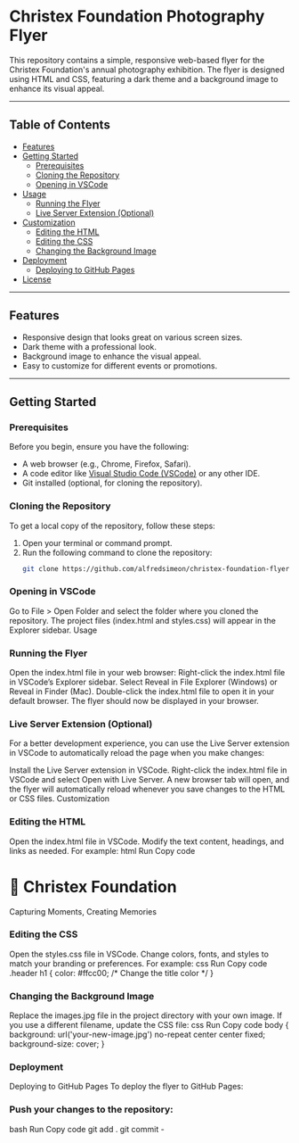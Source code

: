 # Christex Foundation Photography Flyer

This repository contains a simple, responsive web-based flyer for the Christex Foundation's annual photography exhibition. The flyer is designed using HTML and CSS, featuring a dark theme and a background image to enhance its visual appeal.

---

## Table of Contents
- [Features](#features)
- [Getting Started](#getting-started)
  - [Prerequisites](#prerequisites)
  - [Cloning the Repository](#cloning-the-repository)
  - [Opening in VSCode](#opening-in-vscode)
- [Usage](#usage)
  - [Running the Flyer](#running-the-flyer)
  - [Live Server Extension (Optional)](#live-server-extension-optional)
- [Customization](#customization)
  - [Editing the HTML](#editing-the-html)
  - [Editing the CSS](#editing-the-css)
  - [Changing the Background Image](#changing-the-background-image)
- [Deployment](#deployment)
  - [Deploying to GitHub Pages](#deploying-to-github-pages)
- [License](#license)

---

## Features
- Responsive design that looks great on various screen sizes.
- Dark theme with a professional look.
- Background image to enhance the visual appeal.
- Easy to customize for different events or promotions.

---

## Getting Started

### Prerequisites
Before you begin, ensure you have the following:
- A web browser (e.g., Chrome, Firefox, Safari).
- A code editor like [Visual Studio Code (VSCode)](https://code.visualstudio.com/) or any other IDE.
- Git installed (optional, for cloning the repository).

### Cloning the Repository
To get a local copy of the repository, follow these steps:
1. Open your terminal or command prompt.
2. Run the following command to clone the repository:
   ```bash
   git clone https://github.com/alfredsimeon/christex-foundation-flyer.git

### Opening in VSCode
Go to File > Open Folder and select the folder where you cloned the repository.
The project files (index.html and styles.css) will appear in the Explorer sidebar.
Usage

### Running the Flyer
Open the index.html file in your web browser:
Right-click the index.html file in VSCode’s Explorer sidebar.
Select Reveal in File Explorer (Windows) or Reveal in Finder (Mac).
Double-click the index.html file to open it in your default browser.
The flyer should now be displayed in your browser.

### Live Server Extension (Optional)
For a better development experience, you can use the Live Server extension in VSCode to automatically reload the page when you make changes:

Install the Live Server extension in VSCode.
Right-click the index.html file in VSCode and select Open with Live Server.
A new browser tab will open, and the flyer will automatically reload whenever you save changes to the HTML or CSS files.
Customization
### Editing the HTML
Open the index.html file in VSCode.
Modify the text content, headings, and links as needed. For example:
html
Run
Copy code
<h1>📸 Christex Foundation</h1>
<p>Capturing Moments, Creating Memories</p>

### Editing the CSS
Open the styles.css file in VSCode.
Change colors, fonts, and styles to match your branding or preferences. For example:
css
Run
Copy code
.header h1 {
  color: #ffcc00; /* Change the title color */
}

### Changing the Background Image
Replace the images.jpg file in the project directory with your own image.
If you use a different filename, update the CSS file:
css
Run
Copy code
body {
  background: url('your-new-image.jpg') no-repeat center center fixed;
  background-size: cover;
}

### Deployment
Deploying to GitHub Pages
To deploy the flyer to GitHub Pages:


### Push your changes to the repository:
bash
Run
Copy code
git add .
git commit -